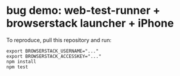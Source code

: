 # bug demo: web-test-runner + browserstack launcher + iPhone

To reproduce, pull this repository and run:

    export BROWSERSTACK_USERNAME="..."
    export BROWSERSTACK_ACCESSKEY="..."
    npm install
    npm test
